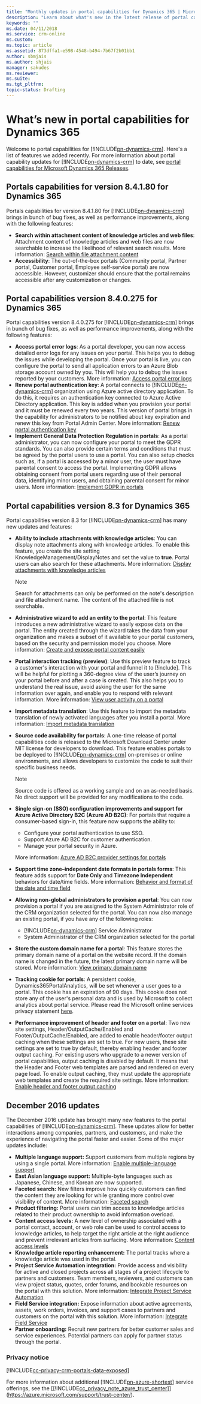 ```yaml
---
title: "Monthly updates in portal capabilities for Dynamics 365 | MicrosoftDocs"
description: "Learn about what's new in the latest release of portal capabilities for Dynamics 365."
keywords: ""
ms.date: 04/11/2018
ms.service: crm-online
ms.custom: 
ms.topic: article
ms.assetid: 873dffa1-e598-4548-b494-7b67f2b01bb1
author: sbmjais
ms.author: shjais
manager: sakudes
ms.reviewer: 
ms.suite: 
ms.tgt_pltfrm: 
topic-status: Drafting
---
```


# What’s new in portal capabilities for Dynamics 365

Welcome to portal capabilities for [!INCLUDE[pn-dynamics-crm](../includes/pn-dynamics-crm.md)]. Here's a list of features we added recently. For more information about portal capability updates for [!INCLUDE[pn-dynamics-crm](../includes/pn-dynamics-crm.md)] to date, see [portal capabilities for Microsoft Dynamics 365 Releases](https://support.microsoft.com/help/3181191/portal-capabilities-for-microsoft-dynamics-365-releases).

## Portals capabilities for version 8.4.1.80 for Dynamics 365

Portals capabilities for version 8.4.1.80 for [!INCLUDE[pn-dynamics-crm](../includes/pn-dynamics-crm.md)] brings in bunch of bug fixes, as well as performance improvements, along with the following features:

- **Search within attachment content of knowledge articles and web files**: Attachment content of knowledge articles and web files are now searchable to increase the likelihood of relevant search results. More information: [Search within file attachment content](search-file-attachment.md)
- **Accessibility**: The out-of-the-box portals (Community portal, Partner portal, Customer portal, Employee self-service portal) are now accessible. However, customizer should ensure that the portal remains accessible after any customization or changes.


## Portal capabilities version 8.4.0.275 for Dynamics 365

Portal capabilities version 8.4.0.275 for [!INCLUDE[pn-dynamics-crm](../includes/pn-dynamics-crm.md)] brings in bunch of bug fixes, as well as performance improvements, along with the following features:
- **Access portal error logs**: As a portal developer, you can now access detailed error logs for any issues on your portal. This helps you to debug the issues while developing the portal. Once your portal is live, you can configure the portal to send all application errors to an Azure Blob storage account owned by you. This will help you to debug the issues reported by your customers. More information: [Access portal error logs](view-portal-error-log.md)
- **Renew portal authentication key**: A portal connects to [!INCLUDE[pn-dynamics-crm](../includes/pn-dynamics-crm.md)] organization using Azure active directory application. To do this, it requires an authentication key connected to Azure Active Directory application. This key is added when you provision your portal and it must be renewed every two years. This version of portal brings in the capability for administrators to be notified about key expiration and renew this key from Portal Admin Center. More information: [Renew portal authentication key](connect-with-dynamics.md)
- **Implement General Data Protection Regulation in portals**: As a portal administrator, you can now configure your portal to meet the GDPR standards. You can also provide certain terms and conditions that must be agreed by the portal users to use a portal. You can also setup checks such as, if a portal is accessed by a minor user, the user must have parental consent to access the portal. Implementing GDPR allows obtaining consent from portal users regarding use of their personal data, identifying minor users, and obtaining parental consent for minor users. More information: [Implement GDPR in portals](implement-gdpr.md)

## Portal capabilities version 8.3 for Dynamics 365

Portal capabilities version 8.3 for [!INCLUDE[pn-dynamics-crm](../includes/pn-dynamics-crm.md)] has many new updates and features:
- **Ability to include attachments with knowledge articles**: You can display note attachments along with knowledge articles. To enable this feature, you create the site setting KnowledgeManagement/DisplayNotes and set the value to **true**. Portal users can also search for these attachments. More information: [Display attachments with knowledge articles](display-file-attachments-knowledge-article.md)

  > [!Note]
  > Search for attachments can only be performed on the note's description and file attachment name. The content of the attached file is not searchable.
  
- **Administrative wizard to add an entity to the portal**: This feature introduces a new administrative wizard to easily expose data on the portal. The entity created through the wizard takes the data from your organization and makes a subset of it available to your portal customers, based on the security and permission model you choose. More information: [Create and expose portal content easily](create-expose-portal-content.md)
- **Portal interaction tracking (preview)**: Use this preview feature to track a customer's interaction with your portal and funnel it to [!include[](../includes/pn-customerinsight-full.md)]. This will be helpful for plotting a 360-degree view of the user’s journey on your portal before and after a case is created. This also helps you to understand the real issue, avoid asking the user for the same information over again, and enable you to respond with relevant information. More information: [View user activity on a portal](view-user-activity.md)
- **Import metadata translation**: Use this feature to import the metadata translation of newly activated languages after you install a portal. More information: [Import metadata translation](manage-portal.md#import-metadata-translation)
- **Source code availability for portals**: A one-time release of portal capabilities code is released to the Microsoft Download Center under MIT license for developers to download. This feature enables portals to be deployed to [!INCLUDE[pn-dynamics-crm](../includes/pn-dynamics-crm.md)] on-premises or online environments, and allows developers to customize the code to suit their specific business needs.

  > [!Note]
  > Source code is offered as a working sample and on an as-needed basis. No direct support will be provided for any modifications to the code.
- **Single sign-on (SSO) configuration improvements and support for Azure Active Directory B2C (Azure AD B2C)**: For portals that require a consumer-based sign-in, this feature now supports the ability to:
  - Configure your portal authentication to use SSO. 
  - Support Azure AD B2C for customer authentication.
  - Manage your portal security in Azure.

  More information: [Azure AD B2C provider settings for portals](azure-ad-b2c.md)
- **Support time zone&ndash;independent date formats in portals forms**: This feature adds support for **Date Only** and **Timezone Independent** behaviors for date/time fields. More information: [Behavior and format of the date and time field](behavior-format-date-time-field.md)
- **Allowing non-global administrators to provision a portal**: You can now provision a portal if you are assigned to the System Administrator role of the CRM organization selected for the portal. You can now also manage an existing portal, if you have any of the following roles:
  - [!INCLUDE[pn-dynamics-crm](../includes/pn-dynamics-crm.md)] Service Administrator
  - System Administrator of the CRM organization selected for the portal
- **Store the custom domain name for a portal**: This feature stores the primary domain name of a portal on the website record. If the domain name is changed in the future, the latest primary domain name will be stored. More information: [View primary domain name](view-primary-domain.md)
- **Tracking cookie for portals**: A persistent cookie, Dynamics365PortalAnalytics, will be set whenever a user  goes to a portal. This cookie has an expiration of 90 days. This cookie does not store any of the user's personal data and is used by Microsoft to collect analytics about portal service. Please read the Microsoft online services privacy statement [here](https://go.microsoft.com/fwlink/p/?linkid=856855).
- **Performance improvement of header and footer on a portal**: Two new site settings, Header/OutputCache/Enabled and Footer/OutputCache/Enabled, are added to enable header/footer output caching when these settings are set to true. For new users, these site settings are set to true by default, thereby enabling header and footer output caching. For existing users who upgrade to a newer version of portal capabilities, output caching is disabled by default. It means that the Header and Footer web templates are parsed and rendered on every page load. To enable output caching, they must update the appropriate web templates and create the required site settings. More information: [Enable header and footer output caching](enable-header-footer-output-caching.md)

## December 2016 updates
The December 2016 update has brought many new features to the portal capabilities of [!INCLUDE[pn-dynamics-crm](../includes/pn-dynamics-crm.md)]. These updates allow for better interactions among companies, partners, and customers, and make the experience of navigating the portal faster and easier. Some of the major updates include:

- **Multiple language support:** Support customers from multiple regions by using a single portal. More information: [Enable multiple-language support](enable-multiple-language-support.md)
- **East Asian language support:** Multiple-byte languages such as Japanese, Chinese, and Korean are now supported.
- **Faceted search:** New filters improve how quickly customers can find the content they are looking for while granting more control over visibility of content. More information: [Faceted search](improve-portal-search-faceted-search.md)
- **Product filtering:** Portal users can trim access to knowledge articles related to their product ownership to avoid information overload.
- **Content access levels:** A new level of ownership associated with a portal contact, account, or web role can be used to control access to knowledge articles, to help target the right article at the right audience and prevent irrelevant articles from surfacing. More information: [Content access levels](manage-knowledge-articles-content-levels.md)
- **Knowledge article reporting enhancement:** The portal tracks where a knowledge article was used in the portal.
- **Project Service Automation integration:** Provide access and visibility for active and closed projects across all stages of a project lifecycle to partners and customers. Team members, reviewers, and customers can view project status, quotes, order forums, and bookable resources on the portal with this solution. More information: [Integrate Project Service Automation](integrate-project-service-automation.md)
- **Field Service integration:** Expose information about active agreements, assets, work orders, invoices, and support cases to partners and customers on the portal with this solution. More information: [Integrate Field Service](integrate-field-service.md)
- **Partner onboarding:** Recruit new partners for better customer sales and service experiences. Potential partners can apply for partner status through the portal.

### Privacy notice

[!INCLUDE[cc-privacy-crm-portals-data-exposed](../includes/cc-privacy-crm-portals-data-exposed.md)]

For more information about additional [!INCLUDE[pn-azure-shortest](../includes/pn-azure-shortest.md)] service offerings, see the [[!INCLUDE[cc_privacy_note_azure_trust_center](../includes/cc_privacy_note_azure_trust_center.md)]](https://azure.microsoft.com/support/trust-center/).  

